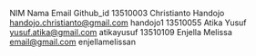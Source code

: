 NIM       Nama                	Email                          		Github_id
13510003  Christianto Handojo   handojo.christianto@gmail.com		handojo1
13510055  Atika Yusuf         	yusuf.atika@gmail.com         		atikayusuf
13510109  Enjella Melissa       email@gmail.com           			enjellamelissan
